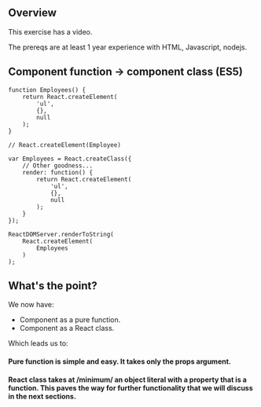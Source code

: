 ## Overview

This exercise has a video.

The prereqs are at least 1 year experience with HTML, Javascript, nodejs.

## Component function -> component class (ES5)

    function Employees() {
        return React.createElement(
            'ul',
            {},
            null
        );
    }

    // React.createElement(Employee)

    var Employees = React.createClass({
        // Other goodness...
        render: function() {
            return React.createElement(
                'ul',
                {},
                null
            );
        }
    });

    ReactDOMServer.renderToString(
        React.createElement(
            Employees
        )
    );

## What's the point?

We now have:

- Component as a pure function.
- Component as a React class.

Which leads us to:

#### Pure function is simple and easy. It takes only the props argument.

#### React class takes at /minimum/ an object literal with a property that is a function. This paves the way for further functionality that we will discuss in the next sections.

